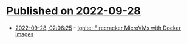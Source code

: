 # [Published on 2022-09-28](index.md)

* [2022-09-28, 02:06:25](https://lobste.rs/s/cc8hen/ignite_firecracker_microvms_with_docker) - [Ignite: Firecracker MicroVMs with Docker images](https://github.com/weaveworks/ignite)
